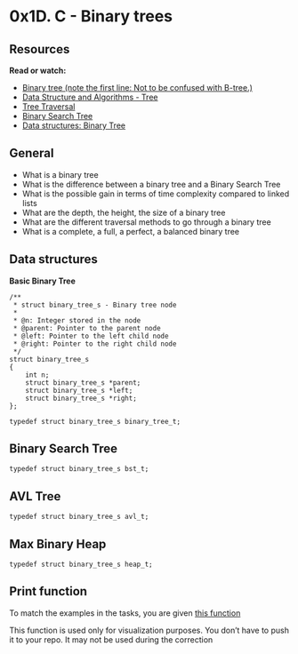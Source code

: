 # 0x1D. C - Binary trees

## Resources

<b>Read or watch:</b>

*   [Binary tree (note the first line: Not to be confused with B-tree.)](https://en.wikipedia.org/wiki/Binary_tree)
*   [Data Structure and Algorithms - Tree](https://www.tutorialspoint.com/data_structures_algorithms/tree_data_structure.htm)
*   [Tree Traversal](https://www.programiz.com/dsa/tree-traversal)
*   [Binary Search Tree](https://en.wikipedia.org/wiki/Binary_search_tree)
*   [Data structures: Binary Tree](https://www.youtube.com/watch?v=H5JubkIy_p8)


## General
*   What is a binary tree
*   What is the difference between a binary tree and a Binary Search Tree
*   What is the possible gain in terms of time complexity compared to linked lists
*   What are the depth, the height, the size of a binary tree
*   What are the different traversal methods to go through a binary tree
*   What is a complete, a full, a perfect, a balanced binary tree

## Data structures

<b>Basic Binary Tree</b>
```
/**
 * struct binary_tree_s - Binary tree node
 *
 * @n: Integer stored in the node
 * @parent: Pointer to the parent node
 * @left: Pointer to the left child node
 * @right: Pointer to the right child node
 */
struct binary_tree_s
{
    int n;
    struct binary_tree_s *parent;
    struct binary_tree_s *left;
    struct binary_tree_s *right;
};

typedef struct binary_tree_s binary_tree_t;
```
## Binary Search Tree
```
typedef struct binary_tree_s bst_t;
```
## AVL Tree
```
typedef struct binary_tree_s avl_t;
```
## Max Binary Heap
```
typedef struct binary_tree_s heap_t;
```

## Print function

To match the examples in the tasks, you are given [this function](https://github.com/alx-tools/0x1C.c)

This function is used only for visualization purposes. You don’t have to push it to your repo. It may not be used during the correction
